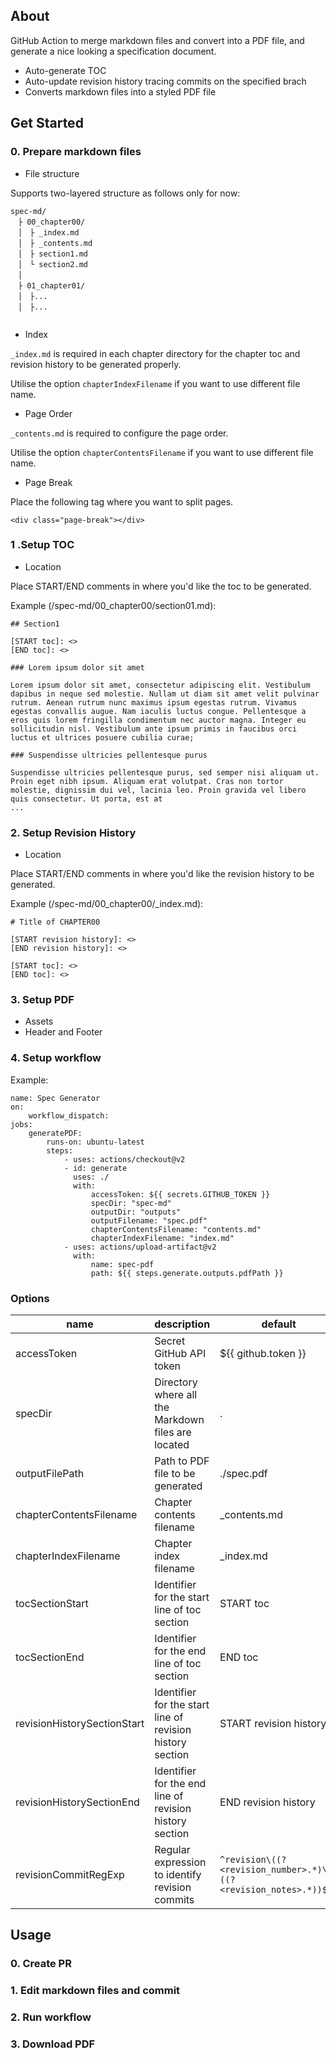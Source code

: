 ## About

GitHub Action to merge markdown files and convert into a PDF file, and generate a nice looking a specification document.

- Auto-generate TOC
- Auto-update revision history tracing commits on the specified brach
- Converts markdown files into a styled PDF file

## Get Started

### 0. Prepare markdown files

* File structure

Supports two-layered structure as follows only for now:

```
spec-md/
　├ 00_chapter00/
　│　├ _index.md
　│　├ _contents.md
　│　├ section1.md
　│　└ section2.md
　│
　├ 01_chapter01/
　│　├...
　│　├...
 
```

* Index

`_index.md` is required in each chapter directory for the chapter toc and revision history to be generated properly.

Utilise the option `chapterIndexFilename` if you want to use different file name.

* Page Order

`_contents.md` is required to configure the page order.

Utilise the option `chapterContentsFilename` if you want to use different file name.

* Page Break

Place the following tag where you want to split pages.

```<div class="page-break"></div>```


### 1 .Setup TOC

* Location

Place START/END comments in where you'd like the toc to be generated.

Example (/spec-md/00_chapter00/section01.md):
```
## Section1

[START toc]: <>
[END toc]: <>

### Lorem ipsum dolor sit amet

Lorem ipsum dolor sit amet, consectetur adipiscing elit. Vestibulum dapibus in neque sed molestie. Nullam ut diam sit amet velit pulvinar rutrum. Aenean rutrum nunc maximus ipsum egestas rutrum. Vivamus egestas convallis augue. Nam iaculis luctus congue. Pellentesque a eros quis lorem fringilla condimentum nec auctor magna. Integer eu sollicitudin nisl. Vestibulum ante ipsum primis in faucibus orci luctus et ultrices posuere cubilia curae;

### Suspendisse ultricies pellentesque purus

Suspendisse ultricies pellentesque purus, sed semper nisi aliquam ut. Proin eget nibh ipsum. Aliquam erat volutpat. Cras non tortor molestie, dignissim dui vel, lacinia leo. Proin gravida vel libero quis consectetur. Ut porta, est at 
...
````

### 2. Setup Revision History

* Location

Place START/END comments in where you'd like the revision history to be generated.

Example (/spec-md/00_chapter00/_index.md):
```
# Title of CHAPTER00

[START revision history]: <>
[END revision history]: <>

[START toc]: <>
[END toc]: <>
````

### 3. Setup PDF

* Assets
* Header and Footer

### 4. Setup workflow

Example:
```
name: Spec Generator
on:
    workflow_dispatch:
jobs:
    generatePDF:
        runs-on: ubuntu-latest
        steps:
            - uses: actions/checkout@v2
            - id: generate
              uses: ./
              with:
                  accessToken: ${{ secrets.GITHUB_TOKEN }}
                  specDir: "spec-md"
                  outputDir: "outputs"
                  outputFilename: "spec.pdf"
                  chapterContentsFilename: "contents.md"
                  chapterIndexFilename: "index.md"
            - uses: actions/upload-artifact@v2
              with:
                  name: spec-pdf
                  path: ${{ steps.generate.outputs.pdfPath }}

```

### Options
|name|description|default|required|example|
|----|----|----|----|----|
|accessToken|Secret GitHub API token|${{ github.token }}|true||
|specDir|Directory where all the Markdown files are located|.|true||
|outputFilePath|Path to PDF file to be generated|./spec.pdf|true||
|chapterContentsFilename|Chapter contents filename|_contents.md|true||
|chapterIndexFilename|Chapter index filename|_index.md|true||
|tocSectionStart|Identifier for the start line of toc section|START toc|true||
|tocSectionEnd|Identifier for the end line of toc section|END toc|true||
|revisionHistorySectionStart|Identifier for the start line of revision history section|START revision history|true||
|revisionHistorySectionEnd|Identifier for the end line of revision history section|END revision history|true||
|revisionCommitRegExp|Regular expression to identify revision commits |`^revision\((?<revision_number>.*)\):((?<revision_notes>.*))$`|true||


## Usage

### 0. Create PR

### 1. Edit markdown files and commit

### 2. Run workflow

### 3. Download PDF





